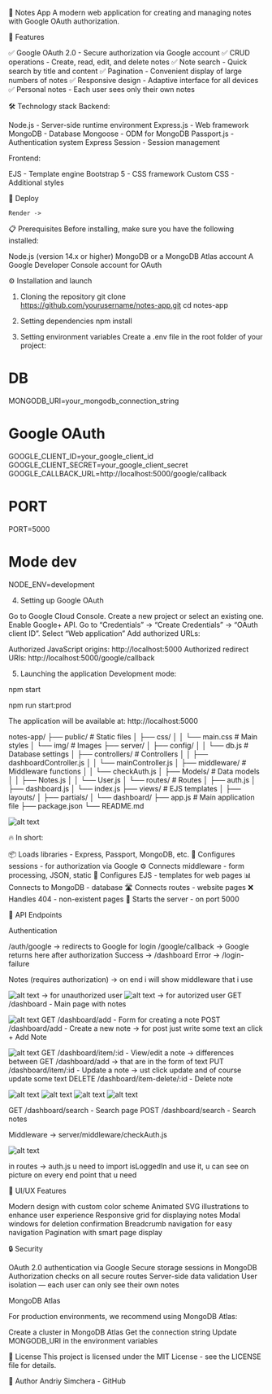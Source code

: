 📝 Notes App
A modern web application for creating and managing notes with Google OAuth authorization.

🚀 Features

✅ Google OAuth 2.0 - Secure authorization via Google account
✅ CRUD operations - Create, read, edit, and delete notes
✅ Note search - Quick search by title and content
✅ Pagination - Convenient display of large numbers of notes
✅ Responsive design - Adaptive interface for all devices
✅ Personal notes - Each user sees only their own notes


🛠 Technology stack
Backend:

Node.js - Server-side runtime environment
Express.js - Web framework
MongoDB - Database
Mongoose - ODM for MongoDB
Passport.js - Authentication system
Express Session - Session management

Frontend:

EJS - Template engine
Bootstrap 5 - CSS framework
Custom CSS - Additional styles

🚀 Deploy

    Render -> 


📋 Prerequisites
Before installing, make sure you have the following installed:

Node.js (version 14.x or higher)
MongoDB or a MongoDB Atlas account
A Google Developer Console account for OAuth

⚙️ Installation and launch
1. Cloning the repository
git clone https://github.com/yourusername/notes-app.git
cd notes-app

2. Setting dependencies
npm install

3. Setting environment variables
Create a .env file in the root folder of your project:

# DB
MONGODB_URI=your_mongodb_connection_string

# Google OAuth
GOOGLE_CLIENT_ID=your_google_client_id
GOOGLE_CLIENT_SECRET=your_google_client_secret
GOOGLE_CALLBACK_URL=http://localhost:5000/google/callback

# PORT
PORT=5000

# Mode dev
NODE_ENV=development

4. Setting up Google OAuth

Go to Google Cloud Console.
Create a new project or select an existing one.
Enable Google+ API.
Go to “Credentials” → “Create Credentials” → “OAuth client ID”.
Select “Web application”
Add authorized URLs:

Authorized JavaScript origins: http://localhost:5000
Authorized redirect URIs: http://localhost:5000/google/callback

5. Launching the application
Development mode:

npm start

npm run start:prod

The application will be available at: http://localhost:5000


notes-app/
├── public/                 # Static files
│   ├── css/
│   │   └── main.css       # Main styles
│   └── img/               # Images
├── server/
│   ├── config/
│   │   └── db.js          # Database settings
│   ├── controllers/       # Controllers
│   │   ├── dashboardController.js
│   │   └── mainController.js
│   ├── middleware/        # Middleware functions
│   │   └── checkAuth.js
│   ├── Models/            # Data models
│   │   ├── Notes.js
│   │   └── User.js
│   └── routes/            # Routes
│       ├── auth.js
│       ├── dashboard.js
│       └── index.js
├── views/                 # EJS templates
│   ├── layouts/
│   ├── partials/
│   └── dashboard/
├── app.js                 # Main application file
├── package.json
└── README.md



![alt text](./readme-pics/app.png)

🔥 In short:

📦 Loads libraries - Express, Passport, MongoDB, etc.
🔐 Configures sessions - for authorization via Google
⚙️ Connects middleware - form processing, JSON, static
🎨 Configures EJS - templates for web pages
📊 Connects to MongoDB - database
🛣 Connects routes - website pages
❌ Handles 404 - non-existent pages
🚀 Starts the server - on port 5000


🔧 API Endpoints

Authentication

/auth/google → redirects to Google for login
/google/callback → Google returns here after authorization
Success → /dashboard
Error → /login-failure




Notes (requires authorization) -> on end i will show middleware that i use

![alt text](readme-pics/notes-main.png) -> for unauthorized user 
![alt text](readme-pics/notes-main-autoraz.png) -> for autorized user
GET /dashboard - Main page with notes 

![alt text](<readme-pics/dashboard-add .png>)
GET /dashboard/add - Form for creating a note 
POST /dashboard/add - Create a new note -> for post just write some text an click + Add Note


![alt text](readme-pics/dashboard-item-id.png)
GET /dashboard/item/:id - View/edit a note -> differences between GET /dashboard/add -> that are in the form of text
PUT /dashboard/item/:id - Update a note -> ust click update and of course update some text 
DELETE /dashboard/item-delete/:id - Delete note 

![alt text](readme-pics/search.png)
![alt text](readme-pics/end.png)
![alt text](readme-pics/search3.png)
![alt text](readme-pics/search4.png)


GET /dashboard/search - Search page
POST /dashboard/search - Search notes


Middleware -> server/middleware/checkAuth.js

![alt text](readme-pics/auth.png)


in routes -> auth.js u need to import isLoggedIn and use it, u can see on picture on every end point that u need

🎨 UI/UX Features

Modern design with custom color scheme
Animated SVG illustrations to enhance user experience
Responsive grid for displaying notes
Modal windows for deletion confirmation
Breadcrumb navigation for easy navigation
Pagination with smart page display

🔒 Security

OAuth 2.0 authentication via Google
Secure storage sessions in MongoDB
Authorization checks on all secure routes
Server-side data validation
User isolation — each user can only see their own notes

MongoDB Atlas

For production environments, we recommend using MongoDB Atlas:

Create a cluster in MongoDB Atlas
Get the connection string
Update MONGODB_URI in the environment variables


📄 License
This project is licensed under the MIT License - see the LICENSE file for details.

👥 Author
Andriy Simchera - GitHub